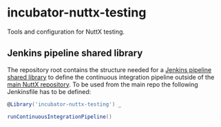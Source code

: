 # incubator-nuttx-testing

Tools and configuration for NuttX testing.

## Jenkins pipeline shared library

The repository root contains the structure needed for a [Jenkins pipeline shared library](https://jenkins.io/doc/book/pipeline/shared-libraries/) to define the continuous integration pipeline outside of the [main NuttX repository](https://github.com/maht/incubator-nuttx). To be used from the main repo the following Jenkinsfile has to be defined:

```groovy
@Library('incubator-nuttx-testing') _

runContinuousIntegrationPipeline()
```
